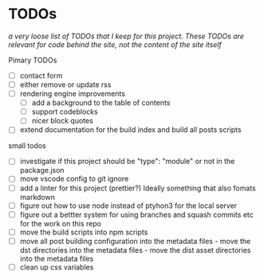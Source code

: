 # TODOs
_a very loose list of TODOs that I keep for this project. These TODOs are relevant for code behind the site, not the content of the site itself_

Pimary TODOs
- [ ] contact form
- [ ] either remove or update rss
- [ ] rendering engine improvements
  - [ ] add a background to the table of contents
  - [ ] support codeblocks
  - [ ] nicer block quotes
- [ ] extend documentation for the build index and build all posts scripts

small todos
- [ ] investigate if this project should be "type": "module" or not in the package.json
- [ ] move vscode config to git ignore
- [ ] add a linter for this project (prettier?) Ideally something that also fomats markdown
- [ ] figure out how to use node instead of ptyhon3 for the local server
- [ ] figure out a bettter system for using branches and squash commits etc for the work on this repo
- [ ] move the build scripts into npm scripts
- [ ] move all post building configuration into the metadata files
      - move the dst directories into the metadata files
      - move the dist asset directories into the metadata files
- [ ] clean up css variables
